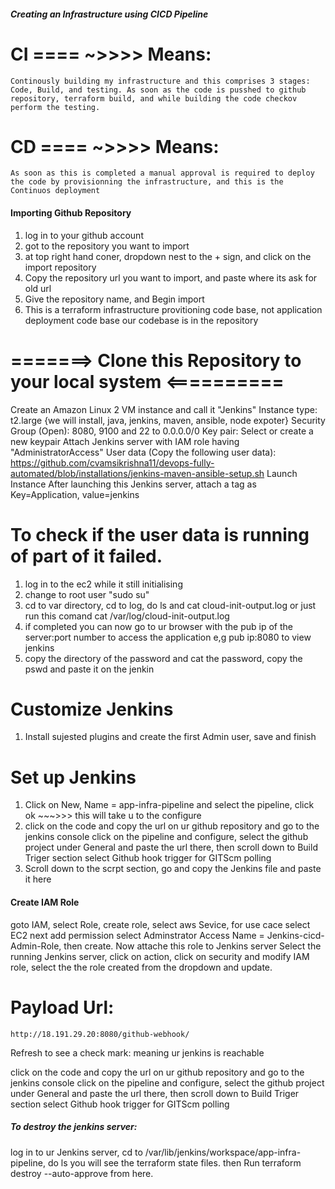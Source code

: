 #####       Creating an Infrastructure using CICD Pipeline
  # CI ==== ~>>>> Means:
    Continously building my infrastructure and this comprises 3 stages: Code, Build, and testing. As soon as the code is pusshed to github repository, terraform build, and while building the code checkov perform the testing.
  # CD ==== ~>>>> Means:
    As soon as this is completed a manual approval is required to deploy the code by provisionning the infrastructure, and this is the Continuos deployment

   #### Importing Github Repository
1.  log in to your github account
2.  got to the repository you want to import
3.  at top right hand coner, dropdown nest to the + sign, and click on the import repository
4.  Copy the repository url you want to import, and paste where its ask for old url
5.  Give the repository name, and Begin import
6.  This is a terraform infrastructure provitioning code base, not application deployment code base
    our codebase is in the repository

# =======>  Clone this Repository to your local system <==========

Create an Amazon Linux 2 VM instance and call it "Jenkins"
Instance type: t2.large  {we will install, java, jenkins, maven, ansible, node expoter}
Security Group (Open): 8080, 9100 and 22 to 0.0.0.0/0
Key pair: Select or create a new keypair
Attach Jenkins server with IAM role having "AdministratorAccess"
User data (Copy the following user data): https://github.com/cvamsikrishna11/devops-fully-automated/blob/installations/jenkins-maven-ansible-setup.sh
Launch Instance
After launching this Jenkins server, attach a tag as Key=Application, value=jenkins

#  To check if the user data is running of part of it failed.
1. log in to the ec2 while it still initialising
2. change to root user  "sudo su"
3. cd to var directory, cd to log, do ls and cat cloud-init-output.log
   or just run this comand cat /var/log/cloud-init-output.log
4. if completed you can now go to ur browser with the pub ip of the server:port number to access the application
   e,g pub ip:8080 to view jenkins
5. copy the directory of the password and cat the password, copy the pswd and paste it on the jenkin

#  Customize Jenkins
1.  Install sujested plugins and create the first Admin user, save and finish

#  Set up Jenkins
1. Click on New, Name = app-infra-pipeline and select the pipeline, click ok ~~~>>> this will take u to the configure
2. click on the code and copy the url on ur github repository and go to the jenkins console click on the pipeline and   configure, select the github project under General and paste the url there, then scroll down to Build Triger section select Github hook trigger for GITScm polling
3. Scroll down to the scrpt section, go and copy the Jenkins file and paste it here

####  Create IAM Role
goto IAM, select Role, create role, select aws Sevice, for use cace select EC2 next add permission select Adminstrator Access
Name = Jenkins-cicd-Admin-Role, then create.
Now attache this role to Jenkins server
Select the running Jenkins server, click on action, click on security and modify IAM role, select the the role created from the dropdown and update.

#  Payload Url:
    http://18.191.29.20:8080/github-webhook/
Refresh to see a check mark: meaning ur jenkins is reachable

click on the code and copy the url on ur github repository and go to the jenkins console click on the pipeline and configure, select the github project under General and paste the url there, then scroll down to Build Triger section select Github hook trigger for GITScm polling

#####   To destroy the jenkins server:
log in to ur Jenkins server, cd to /var/lib/jenkins/workspace/app-infra-pipeline, do ls you will see the terraform state files. then Run terraform destroy --auto-approve  from here.

